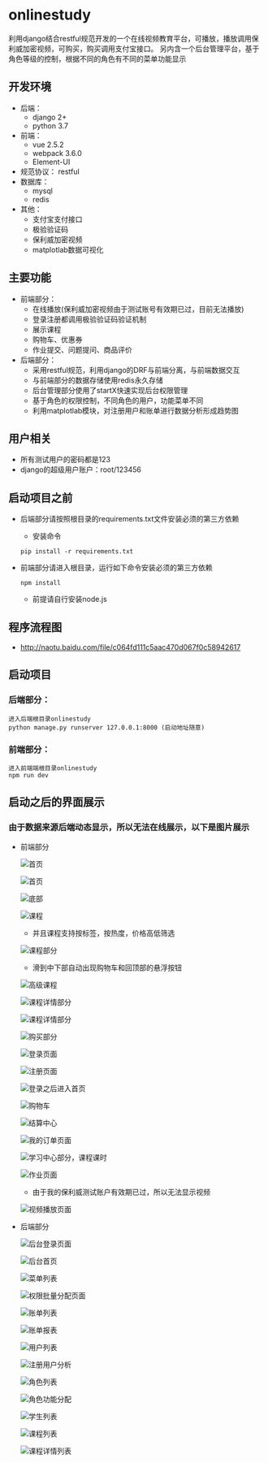 # onlinestudy


利用django结合restful规范开发的一个在线视频教育平台，可播放，播放调用保利威加密视频，可购买，购买调用支付宝接口。
另内含一个后台管理平台，基于角色等级的控制，根据不同的角色有不同的菜单功能显示

## 开发环境

* 后端：
    + django 2+
    + python 3.7
* 前端：
    + vue 2.5.2
    + webpack 3.6.0
	+ Element-UI
* 规范协议：
    restful 
* 数据库：
    + mysql
    + redis
* 其他：
    + 支付宝支付接口
    + 极验验证码
    + 保利威加密视频
    + matplotlab数据可视化

## 主要功能

* 前端部分：
    + 在线播放(保利威加密视频由于测试账号有效期已过，目前无法播放)
    + 登录注册都调用极验验证码验证机制
    + 展示课程 
    + 购物车、优惠券
    + 作业提交、问题提问、商品评价
* 后端部分：
    + 采用restful规范，利用django的DRF与前端分离，与前端数据交互
    + 与前端部分的数据存储使用redis永久存储
    + 后台管理部分使用了startX快速实现后台权限管理
    + 基于角色的权限控制，不同角色的用户，功能菜单不同
    + 利用matplotlab模块，对注册用户和账单进行数据分析形成趋势图

## 用户相关
* 所有测试用户的密码都是123
* django的超级用户账户：root/123456

## 启动项目之前

* 后端部分请按照根目录的requirements.txt文件安装必须的第三方依赖
    + 安装命令
    
    ``pip install -r requirements.txt``
     
* 前端部分请进入根目录，运行如下命令安装必须的第三方依赖  
    
    
    ``npm install``
    
    + 前提请自行安装node.js
    

	
## 程序流程图

* http://naotu.baidu.com/file/c064fd111c5aac470d067f0c58942617
	
## 启动项目

### 后端部分：
    进入后端根目录onlinestudy
    python manage.py runserver 127.0.0.1:8000 (启动地址随意)

### 前端部分：
    进入前端端根目录onlinestudy
    npm run dev

## 启动之后的界面展示

### 由于数据来源后端动态显示，所以无法在线展示，以下是图片展示

* 前端部分
    
    ![首页](https://raw.githubusercontent.com/yang-va/pictures/master/1.png)
    
    ![首页](https://raw.githubusercontent.com/yang-va/pictures/master/2.png)
    
    ![底部](https://raw.githubusercontent.com/yang-va/pictures/master/3.png)
    
    ![课程](https://raw.githubusercontent.com/yang-va/pictures/master/4.png)
    
    + 并且课程支持按标签，按热度，价格高低筛选
    
    ![课程部分](https://raw.githubusercontent.com/yang-va/pictures/master/5.png)
    
    + 滑到中下部自动出现购物车和回顶部的悬浮按钮
    
    ![高级课程](https://raw.githubusercontent.com/yang-va/pictures/master/6.png)
    
    ![课程详情部分](https://raw.githubusercontent.com/yang-va/pictures/master/7.png)
    
    ![课程详情部分](https://raw.githubusercontent.com/yang-va/pictures/master/8.png)
    
    ![购买部分](https://raw.githubusercontent.com/yang-va/pictures/master/9.png)
    
    ![登录页面](https://raw.githubusercontent.com/yang-va/pictures/master/10.png)
    
    ![注册页面](https://raw.githubusercontent.com/yang-va/pictures/master/32.png)
    
    ![登录之后进入首页](https://raw.githubusercontent.com/yang-va/pictures/master/11.png)
    
    ![购物车](https://raw.githubusercontent.com/yang-va/pictures/master/13.png)
    
    ![结算中心](https://raw.githubusercontent.com/yang-va/pictures/master/14.png)
    
    ![我的订单页面](https://raw.githubusercontent.com/yang-va/pictures/master/15.png)
    
    ![学习中心部分，课程课时](https://raw.githubusercontent.com/yang-va/pictures/master/16.png)
    
    ![作业页面](https://raw.githubusercontent.com/yang-va/pictures/master/17.png)
    
    + 由于我的保利威测试账户有效期已过，所以无法显示视频
    
    ![视频播放页面](https://raw.githubusercontent.com/yang-va/pictures/master/18.png)

* 后端部分

    ![后台登录页面](https://raw.githubusercontent.com/yang-va/pictures/master/19.png)
    
    ![后台首页](https://raw.githubusercontent.com/yang-va/pictures/master/20.png)
    
    ![菜单列表](https://raw.githubusercontent.com/yang-va/pictures/master/21.png)
    
    ![权限批量分配页面](https://raw.githubusercontent.com/yang-va/pictures/master/22.png)
    
    ![账单列表](https://raw.githubusercontent.com/yang-va/pictures/master/23.png)
    
    ![账单报表](https://raw.githubusercontent.com/yang-va/pictures/master/24.png)
    
    ![用户列表](https://raw.githubusercontent.com/yang-va/pictures/master/25.png)
    
    ![注册用户分析](https://raw.githubusercontent.com/yang-va/pictures/master/26.png)
    
    ![角色列表](https://raw.githubusercontent.com/yang-va/pictures/master/27.png)
    
    ![角色功能分配](https://raw.githubusercontent.com/yang-va/pictures/master/28.png)
    
    ![学生列表](https://raw.githubusercontent.com/yang-va/pictures/master/29.png)
    
    ![课程列表](https://raw.githubusercontent.com/yang-va/pictures/master/30.png)
    
    ![课程详情列表](https://raw.githubusercontent.com/yang-va/pictures/master/31.png)
    
	
